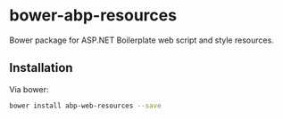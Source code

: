 # bower-abp-resources
Bower package for ASP.NET Boilerplate web script and style resources.

## Installation
Via bower:
```bash
bower install abp-web-resources --save
```
